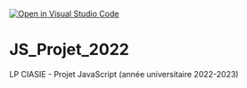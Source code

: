 [![Open in Visual Studio Code](https://classroom.github.com/assets/open-in-vscode-c66648af7eb3fe8bc4f294546bfd86ef473780cde1dea487d3c4ff354943c9ae.svg)](https://classroom.github.com/online_ide?assignment_repo_id=8919669&assignment_repo_type=AssignmentRepo)
# JS_Projet_2022
LP CIASIE - Projet JavaScript (année universitaire 2022-2023)
